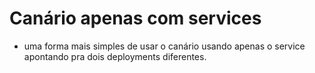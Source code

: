 # Canário apenas com services
- uma forma mais simples de usar o canário usando apenas o service apontando pra dois deployments diferentes.